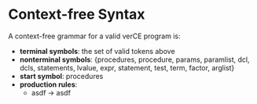# Context-free Syntax

A context-free grammar for a valid verCE program is:

* __terminal symbols__: the set of valid tokens above
* __nonterminal symbols__: {procedures, procedure, params, paramlist, dcl, dcls, statements, lvalue, expr, statement, test, term, factor, arglist}
* __start symbol__: procedures
* __production rules__:
  * asdf -> asdf
